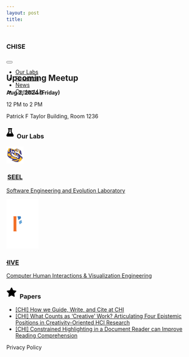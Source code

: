 ```yaml
---
layout: post
title: 
---
```


<div style="height: 100vh; overflow-y:scroll;">
    <div class="h-center-flex container-fluid bg-dark" style="height:50px; padding: 0;">
        <div class="container h-justified-flex">
            <h3 class="text-white no-margin">CHISE</h3>
            <nav class="navbar navbar-expand-lg navbar-dark bg-dark">
                <button class="navbar-toggler" type="button" data-toggle="collapse" data-target="#navbarTogglerDemo03" aria-controls="navbarTogglerDemo03" aria-expanded="false" aria-label="Toggle navigation">
                    <span class="navbar-toggler-icon"></span>
                </button>
                <div class="h-start-flex">
                    <div class="collapse navbar-collapse" id="navbarTogglerDemo03">
                        <ul class="main-nav navbar-nav mr-auto mt-2 mt-lg-0">
                            <li class="nav-item active">
                                <a class="nav-link" href="#ourlabs">Our Labs<span class="sr-only"></span></a>
                            </li> 
                            <li class="nav-item">
                                <a class="nav-link" href="#">Research</a>
                            </li>  
                            <li class="nav-item">
                                <a class="nav-link" href="#">News</a>
                            </li>
                            <li class="nav-item">
                                <a class="nav-link" href="#">Contact Us</a>
                            </li>
                        </ul>
                    </div>
                </div>
            </nav>
        </div>
    </div>

<div class="h-center-flex bg-banner container-fluid bg-white">
    <div class="h-center-flex container-banner">
        <div class="title-banner">
            <h2 class="text-center">Upcoming Meetup</h2>
            <b class="no-margin">Aug 2, 2024 (Friday)</b>
            <p class="no-margin">12 PM to 2 PM</p>
            <p class="no-margin">Patrick F Taylor Building, Room 1236</p>
        </div>
    </div>
</div>

<div id="ourlabs" class="h-center-flex container-fluid container-labs">
    <h3 class="text-black">
        <svg xmlns="http://www.w3.org/2000/svg" viewBox="0 0 448 512" style="height: 22px; padding:0; margin: 0; margin-bottom:5px; margin-right:4px;"><!--!Font Awesome Free 6.6.0 by @fontawesome - https://fontawesome.com License - https://fontawesome.com/license/free Copyright 2024 Fonticons, Inc.--><path d="M288 0L160 0 128 0C110.3 0 96 14.3 96 32s14.3 32 32 32l0 132.8c0 11.8-3.3 23.5-9.5 33.5L10.3 406.2C3.6 417.2 0 429.7 0 442.6C0 480.9 31.1 512 69.4 512l309.2 0c38.3 0 69.4-31.1 69.4-69.4c0-12.8-3.6-25.4-10.3-36.4L329.5 230.4c-6.2-10.1-9.5-21.7-9.5-33.5L320 64c17.7 0 32-14.3 32-32s-14.3-32-32-32L288 0zM192 196.8L192 64l64 0 0 132.8c0 23.7 6.6 46.9 19 67.1L309.5 320l-171 0L173 263.9c12.4-20.2 19-43.4 19-67.1z"/></svg>
        Our Labs
    </h3>
    <div class="h-start-flex card-labs">
        <a href="https://seel.cse.lsu.edu/" target="_blank">
            <div class="h-center-flex card">
            <div class="h-justified-flex" style="width: fit-content !important; column-gap:12px; justify-items: center;">
                <img style="width:45px;height:45px; padding:0; margin:0;" src="/public/pngs/mike.png"/>
                <h3> SEEL</h3>
            </div>
            <div class="slide-in h-center-flex">
                <p class="text-white">Software Engineering and Evolution Laboratory</p>
            </div>
        </div>
        </a>
        <a href="https://chive.cse.lsu.edu/" target="_blank">
            <div class="h-center-flex card">
                <div class="h-justified-flex" style="width: fit-content !important; justify-items: center; margin-left: -45px;">
                    <img style="width:130px;height:130px;padding:0; margin:0;" src="/public/svgs/chive.svg"/>
                    <h3 style="margin-left:-25px">CHIVE</h3>
                </div>
                <div class="slide-in h-center-flex"> 
                    <p class="text-white">Computer Human Interactions & Visualization Engineering</p>
                </div>
            </div>
        </a>
    </div>
</div>

<div id="ourresearch" class="h-center-flex container-fluid container-research">
    <h3 class="text-black">
        <svg xmlns="http://www.w3.org/2000/svg" viewBox="0 0 576 512" style="height: 24px; padding:0; margin: 0; margin-bottom:5px; margin-right:4px;"><!--!Font Awesome Free 6.6.0 by @fontawesome - https://fontawesome.com License - https://fontawesome.com/license/free Copyright 2024 Fonticons, Inc.--><path d="M316.9 18C311.6 7 300.4 0 288.1 0s-23.4 7-28.8 18L195 150.3 51.4 171.5c-12 1.8-22 10.2-25.7 21.7s-.7 24.2 7.9 32.7L137.8 329 113.2 474.7c-2 12 3 24.2 12.9 31.3s23 8 33.8 2.3l128.3-68.5 128.3 68.5c10.8 5.7 23.9 4.9 33.8-2.3s14.9-19.3 12.9-31.3L438.5 329 542.7 225.9c8.6-8.5 11.7-21.2 7.9-32.7s-13.7-19.9-25.7-21.7L381.2 150.3 316.9 18z"/></svg>
        Papers
     </h3>
    <ul class="star-papers">
        <li>
            <a href="https://dl.acm.org/doi/abs/10.1145/3290607.3310429">
                [CHI] How we Guide, Write, and Cite at CHI
            </a>
        </li>
        <li>
            <a href="https://dl.acm.org/doi/10.1145/3613904.3642854">
                [CHI] What Counts as ‘Creative’ Work? Articulating Four Epistemic Positions in Creativity-Oriented HCI Research
            </a>
        </li>
        <li>
            <a href="https://dl.acm.org/doi/10.1145/3613904.3642314">
                [CHI] Constrained Highlighting in a Document Reader can Improve Reading Comprehension
            </a>
        </li>
    </ul>
</div>

<div id="footer" class="h-center-flex container-fluid container-footer bg-dark">
    <p class="text-white">Privacy Policy</p>
</div>
<div>
</div>







